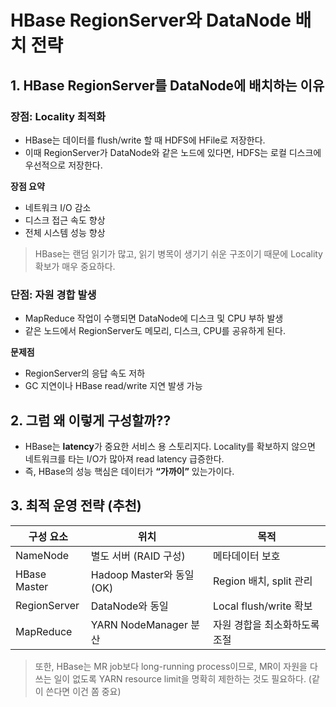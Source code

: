 
# HBase RegionServer와 DataNode 배치 전략

## 1. HBase RegionServer를 DataNode에 배치하는 이유

### 장점: Locality 최적화
- HBase는 데이터를 flush/write 할 때 HDFS에 HFile로 저장한다.
- 이때 RegionServer가 DataNode와 같은 노드에 있다면, HDFS는 로컬 디스크에 우선적으로 저장한다.

**장점 요약**
- 네트워크 I/O 감소
- 디스크 접근 속도 향상
- 전체 시스템 성능 향상

> HBase는 랜덤 읽기가 많고, 읽기 병목이 생기기 쉬운 구조이기 때문에 Locality 확보가 매우 중요하다.

### 단점: 자원 경합 발생
- MapReduce 작업이 수행되면 DataNode에 디스크 및 CPU 부하 발생
- 같은 노드에서 RegionServer도 메모리, 디스크, CPU를 공유하게 된다.

**문제점**
- RegionServer의 응답 속도 저하
- GC 지연이나 HBase read/write 지연 발생 가능

## 2. 그럼 왜 이렇게 구성할까??

- HBase는 **latency**가 중요한 서비스 용 스토리지다. Locality를 확보하지 않으면 네트워크를 타는 I/O가 많아져 read latency 급증한다.
- 즉, HBase의 성능 핵심은 데이터가 **“가까이”** 있는가이다. 

## 3. 최적 운영 전략 (추천)

| 구성 요소      | 위치                       | 목적                            |
|----------------|----------------------------|---------------------------------|
| NameNode       | 별도 서버 (RAID 구성)       | 메타데이터 보호                 |
| HBase Master   | Hadoop Master와 동일 (OK)  | Region 배치, split 관리         |
| RegionServer   | DataNode와 동일            | Local flush/write 확보          |
| MapReduce      | YARN NodeManager 분산      | 자원 경합을 최소화하도록 조절   |

> 또한, HBase는 MR job보다 long-running process이므로, MR이 자원을 다 쓰는 일이 없도록 YARN resource limit을 명확히 제한하는 것도 필요하다. (같이 쓴다면 이건 쫌 중요)
